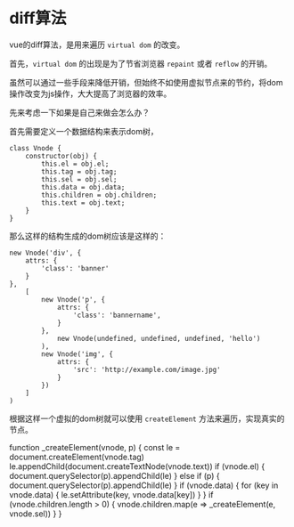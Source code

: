 # diff算法

vue的diff算法，是用来遍历 `virtual dom` 的改变。

首先，`virtual dom` 的出现是为了节省浏览器 `repaint` 或者 `reflow` 的开销。

虽然可以通过一些手段来降低开销，但始终不如使用虚拟节点来的节约，将dom操作改变为js操作，大大提高了浏览器的效率。

先来考虑一下如果是自己来做会怎么办？

首先需要定义一个数据结构来表示dom树，

    class Vnode {
        constructor(obj) {
            this.el = obj.el;
            this.tag = obj.tag;
            this.sel = obj.sel;
            this.data = obj.data;
            this.children = obj.children;
            this.text = obj.text;
        }
    }

那么这样的结构生成的dom树应该是这样的：

    new Vnode('div', {
        attrs: {
            'class': 'banner'
        }
    },
        [
            new Vnode('p', {
                attrs: {
                    'class': 'bannername',
                }
            },
                new Vnode(undefined, undefined, undefined, 'hello')
            ),
            new Vnode('img', {
                attrs: {
                    'src': 'http://example.com/image.jpg'
                }
            })
        ]
    )

根据这样一个虚拟的dom树就可以使用 `createElement` 方法来遍历，实现真实的节点。

function _createElement(vnode, p) {
    const le = document.createElement(vnode.tag)
    le.appendChild(document.createTextNode(vnode.text))
    if (vnode.el) {
        document.querySelector(p).appendChild(le)
    } else if (p) {
        document.querySelector(p).appendChild(le)
    }
    if (vnode.data) {
        for (key in vnode.data) {
            le.setAttribute(key, vnode.data[key])
        }
    }
    if (vnode.children.length > 0) {
        vnode.children.map(e => _createElement(e, vnode.sel))
    }
}




